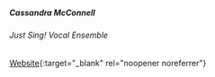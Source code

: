 ##### Cassandra McConnell

###### Just Sing! Vocal Ensemble

[Website](https://www.landestheater-linz.at/public/Person%20Details?pid=1249){:target="_blank" rel="noopener noreferrer"}
